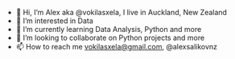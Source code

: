 - 👋 Hi, I’m Alex aka @vokilasxela, I live in Auckland, New Zealand
- 👀 I’m interested in Data
- 🌱 I’m currently learning Data Analysis, Python and more
- 💞️ I’m looking to collaborate on Python projects and more
- 📫 How to reach me vokilasxela@gmail.com, @alexsalikovnz

<!---
vokilasxela/vokilasxela is a ✨ special ✨ repository because its `README.md` (this file) appears on your GitHub profile.
You can click the Preview link to take a look at your changes.
--->
